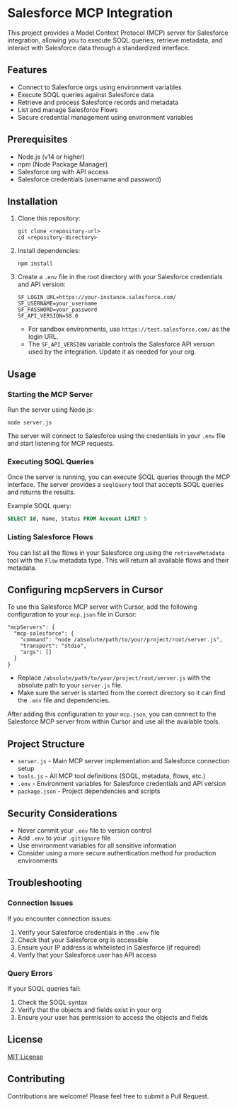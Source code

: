 # Salesforce MCP Integration

This project provides a Model Context Protocol (MCP) server for Salesforce integration, allowing you to execute SOQL queries, retrieve metadata, and interact with Salesforce data through a standardized interface.

## Features

- Connect to Salesforce orgs using environment variables
- Execute SOQL queries against Salesforce data
- Retrieve and process Salesforce records and metadata
- List and manage Salesforce Flows
- Secure credential management using environment variables

## Prerequisites

- Node.js (v14 or higher)
- npm (Node Package Manager)
- Salesforce org with API access
- Salesforce credentials (username and password)

## Installation

1. Clone this repository:
   ```
   git clone <repository-url>
   cd <repository-directory>
   ```

2. Install dependencies:
   ```
   npm install
   ```

3. Create a `.env` file in the root directory with your Salesforce credentials and API version:
   ```
   SF_LOGIN_URL=https://your-instance.salesforce.com/
   SF_USERNAME=your_username
   SF_PASSWORD=your_password
   SF_API_VERSION=58.0
   ```

   - For sandbox environments, use `https://test.salesforce.com/` as the login URL.
   - The `SF_API_VERSION` variable controls the Salesforce API version used by the integration. Update it as needed for your org.

## Usage

### Starting the MCP Server

Run the server using Node.js:

```
node server.js
```

The server will connect to Salesforce using the credentials in your `.env` file and start listening for MCP requests.

### Executing SOQL Queries

Once the server is running, you can execute SOQL queries through the MCP interface. The server provides a `soqlQuery` tool that accepts SOQL queries and returns the results.

Example SOQL query:
```sql
SELECT Id, Name, Status FROM Account LIMIT 5
```

### Listing Salesforce Flows

You can list all the flows in your Salesforce org using the `retrieveMetadata` tool with the `Flow` metadata type. This will return all available flows and their metadata.

## Configuring mcpServers in Cursor

To use this Salesforce MCP server with Cursor, add the following configuration to your `mcp.json` file in Cursor:

```
"mcpServers": {
  "mcp-salesforce": {
    "command": "node /absolute/path/to/your/project/root/server.js",
    "transport": "stdio",
    "args": []
  }
}
```

- Replace `/absolute/path/to/your/project/root/server.js` with the absolute path to your `server.js` file.
- Make sure the server is started from the correct directory so it can find the `.env` file and dependencies.

After adding this configuration to your `mcp.json`, you can connect to the Salesforce MCP server from within Cursor and use all the available tools.

## Project Structure

- `server.js` - Main MCP server implementation and Salesforce connection setup
- `tools.js` - All MCP tool definitions (SOQL, metadata, flows, etc.)
- `.env` - Environment variables for Salesforce credentials and API version
- `package.json` - Project dependencies and scripts

## Security Considerations

- Never commit your `.env` file to version control
- Add `.env` to your `.gitignore` file
- Use environment variables for all sensitive information
- Consider using a more secure authentication method for production environments

## Troubleshooting

### Connection Issues

If you encounter connection issues:
1. Verify your Salesforce credentials in the `.env` file
2. Check that your Salesforce org is accessible
3. Ensure your IP address is whitelisted in Salesforce (if required)
4. Verify that your Salesforce user has API access

### Query Errors

If your SOQL queries fail:
1. Check the SOQL syntax
2. Verify that the objects and fields exist in your org
3. Ensure your user has permission to access the objects and fields

## License

[MIT License](LICENSE)

## Contributing

Contributions are welcome! Please feel free to submit a Pull Request. 